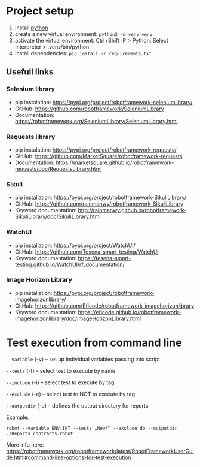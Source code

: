 # Project setup

1. install [python](https://www.python.org/downloads/)
2. create a new virtual environment: `python3 -m venv venv`
3. activate the virtual environment: Ctrl+Shift+P > Python: Select Interpreter > .venv/bin/python
4. install dependencies: `pip install -r requirements.txt`

## Usefull links

### Selenium library

- pip instalation: https://pypi.org/project/robotframework-seleniumlibrary/
- GitHub: https://github.com/robotframework/SeleniumLibrary
- Documentation: https://robotframework.org/SeleniumLibrary/SeleniumLibrary.html

### Requests library

- pip instalation: https://pypi.org/project/robotframework-requests/
- GitHub: https://github.com/MarketSquare/robotframework-requests
- Documentation: https://marketsquare.github.io/robotframework-requests/doc/RequestsLibrary.html

### Sikuli

- pip installation: https://pypi.org/project/robotframework-SikuliLibrary/
- GitHub: https://github.com/rainmanwy/robotframework-SikuliLibrary
- Keyword documantation: http://rainmanwy.github.io/robotframework-SikuliLibrary/doc/SikuliLibrary.html

### WatchUI

- pip installation: https://pypi.org/project/WatchUI/
- GitHub: https://github.com/Tesena-smart-testing/WatchUI
- Keyword documantation: https://tesena-smart-testing.github.io/WatchUI/rf_documentation/

### Image Horizon Library

- pip installation: https://pypi.org/project/robotframework-imagehorizonlibrary/
- GitHub: https://github.com/Eficode/robotframework-imagehorizonlibrary
- Keyword documantation: https://eficode.github.io/robotframework-imagehorizonlibrary/doc/ImageHorizonLibrary.html

# Test execution from command line

`--variable` (-v) – set up individual variables passing into script

`--tests` (-t) – select test to execute by name

`--include` (-i) – select test to execute by tag

`--exclude` (-e) – select test to NOT to execute by tag

`--outputdir` (-d) – defines the output directory for reports

Example:

`robot --variable ENV:INT --tests „New*“ --exclude db --outputdir ./Reports contracts.robot`

More info here:
https://robotframework.org/robotframework/latest/RobotFrameworkUserGuide.html#command-line-options-for-test-execution
